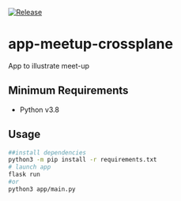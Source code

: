 [![Release](https://github.com/damienjacinto/app-meetup-crossplane/actions/workflows/release.yml/badge.svg?branch=master&event=release)](https://github.com/damienjacinto/app-meetup-crossplane/actions/workflows/release.yml)

# app-meetup-crossplane

App to illustrate meet-up

## Minimum Requirements

* Python v3.8

## Usage

```bash
##install dependencies
python3 -m pip install -r requirements.txt
# launch app
flask run
#or
python3 app/main.py
```